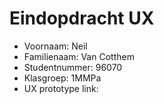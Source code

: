 # Eindopdracht UX

- Voornaam: Neil
- Familienaam: Van Cotthem
- Studentnummer: 96070
- Klasgroep: 1MMPa 
- UX prototype link: 
